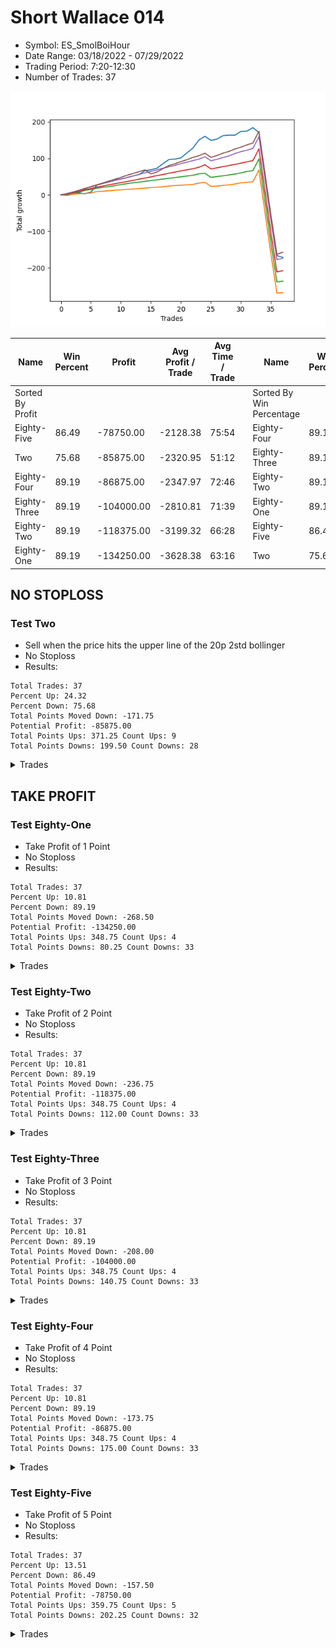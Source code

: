 # Short Wallace 014 
- Symbol: ES_SmolBoiHour
- Date Range: 03/18/2022 - 07/29/2022
- Trading Period: 7:20-12:30
- Number of Trades: 37

![Plot](ShortWallace014ES_SmolBoiHour.png)

| Name | Win Percent | Profit | Avg Profit / Trade | Avg Time / Trade |      | Name | Win Percent | Profit | Avg Profit / Trade | Avg Time / Trade |
| ---- | ----------- | ------ | ------------------ | ---------------- | ---- | ---- | ----------- | ------ | ------------------ | ---------------- |
| Sorted By <br> Profit | | | | | | Sorted By <br> Win Percentage ||||
| Eighty-Five | 86.49 | -78750.00 | -2128.38 | 75:54 |     | Eighty-Four | 89.19 | -86875.00 | -2347.97 | 72:46 |
| Two | 75.68 | -85875.00 | -2320.95 | 51:12 |     | Eighty-Three | 89.19 | -104000.00 | -2810.81 | 71:39 |
| Eighty-Four | 89.19 | -86875.00 | -2347.97 | 72:46 |     | Eighty-Two | 89.19 | -118375.00 | -3199.32 | 66:28 |
| Eighty-Three | 89.19 | -104000.00 | -2810.81 | 71:39 |     | Eighty-One | 89.19 | -134250.00 | -3628.38 | 63:16 |
| Eighty-Two | 89.19 | -118375.00 | -3199.32 | 66:28 |     | Eighty-Five | 86.49 | -78750.00 | -2128.38 | 75:54 |
| Eighty-One | 89.19 | -134250.00 | -3628.38 | 63:16 |     | Two | 75.68 | -85875.00 | -2320.95 | 51:12 |

## NO STOPLOSS

### Test Two
* Sell when the price hits the upper line of the 20p 2std bollinger
* No Stoploss
* Results:
```
Total Trades: 37
Percent Up: 24.32
Percent Down: 75.68
Total Points Moved Down: -171.75
Potential Profit: -85875.00
Total Points Ups: 371.25 Count Ups: 9
Total Points Downs: 199.50 Count Downs: 28
```

<details><summary>Trades</summary>

<code>In: 2022-03-25 11:05:00		Out: 2022-03-25 12:00:55		Total Position Time: 55:55		Total Move Down: -1.00		Total to Date: -1.00</code> <br />
<code>In: 2022-03-25 11:57:00		Out: 2022-03-25 12:00:55		Total Position Time: 03:55		Total Move Down: 2.75		Total to Date: 1.75</code> <br />
<code>In: 2022-04-01 11:34:00		Out: 2022-04-01 11:50:20		Total Position Time: 16:20		Total Move Down: 3.75		Total to Date: 5.50</code> <br />
<code>In: 2022-04-06 10:36:00		Out: 2022-04-06 10:57:20		Total Position Time: 21:20		Total Move Down: -2.50		Total to Date: 3.00</code> <br />
<code>In: 2022-04-06 10:43:00		Out: 2022-04-06 10:57:20		Total Position Time: 14:20		Total Move Down: 5.00		Total to Date: 8.00</code> <br />
<code>In: 2022-04-06 11:05:00		Out: 2022-04-06 11:08:10		Total Position Time: 03:10		Total Move Down: 18.50		Total to Date: 26.50</code> <br />
<code>In: 2022-04-07 11:03:00		Out: 2022-04-07 11:18:20		Total Position Time: 15:20		Total Move Down: 6.00		Total to Date: 32.50</code> <br />
<code>In: 2022-04-08 07:33:00		Out: 2022-04-08 07:49:20		Total Position Time: 16:20		Total Move Down: 5.25		Total to Date: 37.75</code> <br />
<code>In: 2022-04-18 07:27:00		Out: 2022-04-18 07:51:45		Total Position Time: 24:45		Total Move Down: 4.75		Total to Date: 42.50</code> <br />
<code>In: 2022-04-20 07:40:00		Out: 2022-04-20 08:00:45		Total Position Time: 20:45		Total Move Down: 0.75		Total to Date: 43.25</code> <br />
<code>In: 2022-04-20 09:54:00		Out: 2022-04-20 10:08:15		Total Position Time: 14:15		Total Move Down: 4.25		Total to Date: 47.50</code> <br />
<code>In: 2022-04-25 10:14:00		Out: 2022-04-25 10:33:35		Total Position Time: 19:35		Total Move Down: 4.25		Total to Date: 51.75</code> <br />
<code>In: 2022-04-27 08:34:00		Out: 2022-04-27 08:50:10		Total Position Time: 16:10		Total Move Down: 4.00		Total to Date: 55.75</code> <br />
<code>In: 2022-05-24 09:18:00		Out: 2022-05-24 09:31:20		Total Position Time: 13:20		Total Move Down: 10.75		Total to Date: 66.50</code> <br />
<code>In: 2022-05-24 10:43:00		Out: 2022-05-24 11:01:50		Total Position Time: 18:50		Total Move Down: 2.25		Total to Date: 68.75</code> <br />
<code>In: 2022-05-24 10:47:00		Out: 2022-05-24 11:01:50		Total Position Time: 14:50		Total Move Down: 4.50		Total to Date: 73.25</code> <br />
<code>In: 2022-05-25 11:04:00		Out: 2022-05-25 11:06:40		Total Position Time: 02:40		Total Move Down: 12.25		Total to Date: 85.50</code> <br />
<code>In: 2022-05-25 11:06:00		Out: 2022-05-25 11:06:40		Total Position Time: 00:40		Total Move Down: 11.50		Total to Date: 97.00</code> <br />
<code>In: 2022-05-31 07:23:00		Out: 2022-05-31 08:07:30		Total Position Time: 44:30		Total Move Down: 1.25		Total to Date: 98.25</code> <br />
<code>In: 2022-06-09 10:08:00		Out: 2022-06-09 10:18:55		Total Position Time: 10:55		Total Move Down: 3.25		Total to Date: 101.50</code> <br />
<code>In: 2022-06-10 12:00:00		Out: 2022-06-10 12:05:55		Total Position Time: 05:55		Total Move Down: 13.75		Total to Date: 115.25</code> <br />
<code>In: 2022-06-10 12:29:00		Out: 2022-06-10 12:42:45		Total Position Time: 13:45		Total Move Down: 13.25		Total to Date: 128.50</code> <br />
<code>In: 2022-06-13 09:40:00		Out: 2022-06-13 09:54:20		Total Position Time: 14:20		Total Move Down: 22.25		Total to Date: 150.75</code> <br />
<code>In: 2022-06-15 11:02:00		Out: 2022-06-15 11:03:05		Total Position Time: 01:05		Total Move Down: 10.00		Total to Date: 160.75</code> <br />
<code>In: 2022-06-23 12:30:00		Out: 2022-06-23 12:46:00		Total Position Time: 16:00		Total Move Down: -11.25		Total to Date: 149.50</code> <br />
<code>In: 2022-06-29 11:06:00		Out: 2022-06-29 11:20:45		Total Position Time: 14:45		Total Move Down: 3.50		Total to Date: 153.00</code> <br />
<code>In: 2022-06-29 12:31:00		Out: 2022-06-29 12:35:20		Total Position Time: 04:20		Total Move Down: 9.50		Total to Date: 162.50</code> <br />
<code>In: 2022-07-01 10:47:00		Out: 2022-07-01 11:07:55		Total Position Time: 20:55		Total Move Down: 1.50		Total to Date: 164.00</code> <br />
<code>In: 2022-07-06 11:01:00		Out: 2022-07-06 11:02:20		Total Position Time: 01:20		Total Move Down: -0.25		Total to Date: 163.75</code> <br />
<code>In: 2022-07-06 11:10:00		Out: 2022-07-06 11:11:45		Total Position Time: 01:45		Total Move Down: 10.50		Total to Date: 174.25</code> <br />
<code>In: 2022-07-06 11:35:00		Out: 2022-07-06 12:01:25		Total Position Time: 26:25		Total Move Down: 0.50		Total to Date: 174.75</code> <br />
<code>In: 2022-07-12 08:14:00		Out: 2022-07-12 10:26:00		Total Position Time: 132:00		Total Move Down: 9.75		Total to Date: 184.50</code> <br />
<code>In: 2022-07-13 07:37:00		Out: 2022-07-13 13:00:00		Total Position Time: 323:00		Total Move Down: -13.50		Total to Date: 171.00</code> <br />
<code>In: 2022-07-14 08:02:00		Out: 2022-07-15 12:42:00		Total Position Time: 280:00		Total Move Down: -114.75		Total to Date: 56.25</code> <br />
<code>In: 2022-07-14 08:07:00		Out: 2022-07-15 12:47:00		Total Position Time: 280:00		Total Move Down: -115.75		Total to Date: -59.50</code> <br />
<code>In: 2022-07-14 08:12:00		Out: 2022-07-15 12:52:00		Total Position Time: 280:00		Total Move Down: -107.00		Total to Date: -166.50</code> <br />
<code>In: 2022-07-21 08:01:00		Out: 2022-07-22 10:12:00		Total Position Time: 131:00		Total Move Down: -5.25		Total to Date: -171.75</code> <br />


</details>

## TAKE PROFIT

### Test Eighty-One
* Take Profit of 1 Point
* No Stoploss
* Results:
```
Total Trades: 37
Percent Up: 10.81
Percent Down: 89.19
Total Points Moved Down: -268.50
Potential Profit: -134250.00
Total Points Ups: 348.75 Count Ups: 4
Total Points Downs: 80.25 Count Downs: 33
```

<details><summary>Trades</summary>

<code>In: 2022-03-25 11:05:00		Out: 2022-03-25 11:12:10		Total Position Time: 07:10		Total Move Down: 1.00		Total to Date: 1.00</code> <br />
<code>In: 2022-03-25 11:57:00		Out: 2022-03-25 11:58:45		Total Position Time: 01:45		Total Move Down: 1.00		Total to Date: 2.00</code> <br />
<code>In: 2022-04-01 11:34:00		Out: 2022-04-01 11:36:40		Total Position Time: 02:40		Total Move Down: 1.00		Total to Date: 3.00</code> <br />
<code>In: 2022-04-06 10:36:00		Out: 2022-04-06 10:36:10		Total Position Time: 00:10		Total Move Down: 1.00		Total to Date: 4.00</code> <br />
<code>In: 2022-04-06 10:43:00		Out: 2022-04-06 10:46:05		Total Position Time: 03:05		Total Move Down: 1.25		Total to Date: 5.25</code> <br />
<code>In: 2022-04-06 11:05:00		Out: 2022-04-06 11:05:10		Total Position Time: 00:10		Total Move Down: 4.00		Total to Date: 9.25</code> <br />
<code>In: 2022-04-07 11:03:00		Out: 2022-04-07 11:04:00		Total Position Time: 01:00		Total Move Down: 0.75		Total to Date: 10.00</code> <br />
<code>In: 2022-04-08 07:33:00		Out: 2022-04-08 07:33:25		Total Position Time: 00:25		Total Move Down: 1.25		Total to Date: 11.25</code> <br />
<code>In: 2022-04-18 07:27:00		Out: 2022-04-18 07:27:20		Total Position Time: 00:20		Total Move Down: 1.50		Total to Date: 12.75</code> <br />
<code>In: 2022-04-20 07:40:00		Out: 2022-04-20 07:48:05		Total Position Time: 08:05		Total Move Down: 1.00		Total to Date: 13.75</code> <br />
<code>In: 2022-04-20 09:54:00		Out: 2022-04-20 09:54:30		Total Position Time: 00:30		Total Move Down: 1.25		Total to Date: 15.00</code> <br />
<code>In: 2022-04-25 10:14:00		Out: 2022-04-25 10:23:05		Total Position Time: 09:05		Total Move Down: 1.00		Total to Date: 16.00</code> <br />
<code>In: 2022-04-27 08:34:00		Out: 2022-04-27 08:34:10		Total Position Time: 00:10		Total Move Down: 1.25		Total to Date: 17.25</code> <br />
<code>In: 2022-05-24 09:18:00		Out: 2022-05-24 09:18:50		Total Position Time: 00:50		Total Move Down: 1.25		Total to Date: 18.50</code> <br />
<code>In: 2022-05-24 10:43:00		Out: 2022-05-24 10:43:10		Total Position Time: 00:10		Total Move Down: 1.50		Total to Date: 20.00</code> <br />
<code>In: 2022-05-24 10:47:00		Out: 2022-05-24 10:47:10		Total Position Time: 00:10		Total Move Down: 1.00		Total to Date: 21.00</code> <br />
<code>In: 2022-05-25 11:04:00		Out: 2022-05-25 11:04:10		Total Position Time: 00:10		Total Move Down: 1.25		Total to Date: 22.25</code> <br />
<code>In: 2022-05-25 11:06:00		Out: 2022-05-25 11:06:20		Total Position Time: 00:20		Total Move Down: 2.00		Total to Date: 24.25</code> <br />
<code>In: 2022-05-31 07:23:00		Out: 2022-05-31 07:23:15		Total Position Time: 00:15		Total Move Down: 1.50		Total to Date: 25.75</code> <br />
<code>In: 2022-06-09 10:08:00		Out: 2022-06-09 10:10:15		Total Position Time: 02:15		Total Move Down: 0.75		Total to Date: 26.50</code> <br />
<code>In: 2022-06-10 12:00:00		Out: 2022-06-10 12:02:05		Total Position Time: 02:05		Total Move Down: 1.00		Total to Date: 27.50</code> <br />
<code>In: 2022-06-10 12:29:00		Out: 2022-06-10 12:29:10		Total Position Time: 00:10		Total Move Down: 1.00		Total to Date: 28.50</code> <br />
<code>In: 2022-06-13 09:40:00		Out: 2022-06-13 09:40:10		Total Position Time: 00:10		Total Move Down: 4.00		Total to Date: 32.50</code> <br />
<code>In: 2022-06-15 11:02:00		Out: 2022-06-15 11:02:10		Total Position Time: 00:10		Total Move Down: 2.00		Total to Date: 34.50</code> <br />
<code>In: 2022-06-23 12:30:00		Out: 2022-06-23 12:46:00		Total Position Time: 16:00		Total Move Down: -11.25		Total to Date: 23.25</code> <br />
<code>In: 2022-06-29 11:06:00		Out: 2022-06-29 11:07:45		Total Position Time: 01:45		Total Move Down: 0.75		Total to Date: 24.00</code> <br />
<code>In: 2022-06-29 12:31:00		Out: 2022-06-29 12:31:10		Total Position Time: 00:10		Total Move Down: 2.00		Total to Date: 26.00</code> <br />
<code>In: 2022-07-01 10:47:00		Out: 2022-07-01 11:07:55		Total Position Time: 20:55		Total Move Down: 1.50		Total to Date: 27.50</code> <br />
<code>In: 2022-07-06 11:01:00		Out: 2022-07-06 11:02:25		Total Position Time: 01:25		Total Move Down: 2.25		Total to Date: 29.75</code> <br />
<code>In: 2022-07-06 11:10:00		Out: 2022-07-06 11:10:10		Total Position Time: 00:10		Total Move Down: 3.25		Total to Date: 33.00</code> <br />
<code>In: 2022-07-06 11:35:00		Out: 2022-07-06 11:36:10		Total Position Time: 01:10		Total Move Down: 1.50		Total to Date: 34.50</code> <br />
<code>In: 2022-07-12 08:14:00		Out: 2022-07-12 08:38:00		Total Position Time: 24:00		Total Move Down: 1.50		Total to Date: 36.00</code> <br />
<code>In: 2022-07-13 07:37:00		Out: 2022-07-14 06:31:00		Total Position Time: 1374:00		Total Move Down: 32.25		Total to Date: 68.25</code> <br />
<code>In: 2022-07-14 08:02:00		Out: 2022-07-15 12:42:00		Total Position Time: 280:00		Total Move Down: -114.75		Total to Date: -46.50</code> <br />
<code>In: 2022-07-14 08:07:00		Out: 2022-07-15 12:47:00		Total Position Time: 280:00		Total Move Down: -115.75		Total to Date: -162.25</code> <br />
<code>In: 2022-07-14 08:12:00		Out: 2022-07-15 12:52:00		Total Position Time: 280:00		Total Move Down: -107.00		Total to Date: -269.25</code> <br />
<code>In: 2022-07-21 08:01:00		Out: 2022-07-21 08:21:00		Total Position Time: 20:00		Total Move Down: 0.75		Total to Date: -268.50</code> <br />


</details>

### Test Eighty-Two
* Take Profit of 2 Point
* No Stoploss
* Results:
```
Total Trades: 37
Percent Up: 10.81
Percent Down: 89.19
Total Points Moved Down: -236.75
Potential Profit: -118375.00
Total Points Ups: 348.75 Count Ups: 4
Total Points Downs: 112.00 Count Downs: 33
```

<details><summary>Trades</summary>

<code>In: 2022-03-25 11:05:00		Out: 2022-03-25 12:02:00		Total Position Time: 57:00		Total Move Down: 2.50		Total to Date: 2.50</code> <br />
<code>In: 2022-03-25 11:57:00		Out: 2022-03-25 12:00:50		Total Position Time: 03:50		Total Move Down: 2.75		Total to Date: 5.25</code> <br />
<code>In: 2022-04-01 11:34:00		Out: 2022-04-01 11:36:55		Total Position Time: 02:55		Total Move Down: 2.00		Total to Date: 7.25</code> <br />
<code>In: 2022-04-06 10:36:00		Out: 2022-04-06 11:00:10		Total Position Time: 24:10		Total Move Down: 5.25		Total to Date: 12.50</code> <br />
<code>In: 2022-04-06 10:43:00		Out: 2022-04-06 10:46:40		Total Position Time: 03:40		Total Move Down: 2.00		Total to Date: 14.50</code> <br />
<code>In: 2022-04-06 11:05:00		Out: 2022-04-06 11:05:10		Total Position Time: 00:10		Total Move Down: 4.00		Total to Date: 18.50</code> <br />
<code>In: 2022-04-07 11:03:00		Out: 2022-04-07 11:04:05		Total Position Time: 01:05		Total Move Down: 2.00		Total to Date: 20.50</code> <br />
<code>In: 2022-04-08 07:33:00		Out: 2022-04-08 07:33:35		Total Position Time: 00:35		Total Move Down: 2.50		Total to Date: 23.00</code> <br />
<code>In: 2022-04-18 07:27:00		Out: 2022-04-18 07:27:30		Total Position Time: 00:30		Total Move Down: 2.25		Total to Date: 25.25</code> <br />
<code>In: 2022-04-20 07:40:00		Out: 2022-04-20 08:01:10		Total Position Time: 21:10		Total Move Down: 3.25		Total to Date: 28.50</code> <br />
<code>In: 2022-04-20 09:54:00		Out: 2022-04-20 09:57:25		Total Position Time: 03:25		Total Move Down: 2.25		Total to Date: 30.75</code> <br />
<code>In: 2022-04-25 10:14:00		Out: 2022-04-25 10:27:05		Total Position Time: 13:05		Total Move Down: 2.25		Total to Date: 33.00</code> <br />
<code>In: 2022-04-27 08:34:00		Out: 2022-04-27 08:34:25		Total Position Time: 00:25		Total Move Down: 2.00		Total to Date: 35.00</code> <br />
<code>In: 2022-05-24 09:18:00		Out: 2022-05-24 09:20:10		Total Position Time: 02:10		Total Move Down: 2.00		Total to Date: 37.00</code> <br />
<code>In: 2022-05-24 10:43:00		Out: 2022-05-24 10:47:50		Total Position Time: 04:50		Total Move Down: 2.25		Total to Date: 39.25</code> <br />
<code>In: 2022-05-24 10:47:00		Out: 2022-05-24 10:47:30		Total Position Time: 00:30		Total Move Down: 2.00		Total to Date: 41.25</code> <br />
<code>In: 2022-05-25 11:04:00		Out: 2022-05-25 11:05:45		Total Position Time: 01:45		Total Move Down: 2.25		Total to Date: 43.50</code> <br />
<code>In: 2022-05-25 11:06:00		Out: 2022-05-25 11:06:20		Total Position Time: 00:20		Total Move Down: 2.00		Total to Date: 45.50</code> <br />
<code>In: 2022-05-31 07:23:00		Out: 2022-05-31 07:23:35		Total Position Time: 00:35		Total Move Down: 2.00		Total to Date: 47.50</code> <br />
<code>In: 2022-06-09 10:08:00		Out: 2022-06-09 10:16:55		Total Position Time: 08:55		Total Move Down: 2.00		Total to Date: 49.50</code> <br />
<code>In: 2022-06-10 12:00:00		Out: 2022-06-10 12:02:15		Total Position Time: 02:15		Total Move Down: 2.25		Total to Date: 51.75</code> <br />
<code>In: 2022-06-10 12:29:00		Out: 2022-06-10 12:29:20		Total Position Time: 00:20		Total Move Down: 2.00		Total to Date: 53.75</code> <br />
<code>In: 2022-06-13 09:40:00		Out: 2022-06-13 09:40:10		Total Position Time: 00:10		Total Move Down: 4.00		Total to Date: 57.75</code> <br />
<code>In: 2022-06-15 11:02:00		Out: 2022-06-15 11:02:45		Total Position Time: 00:45		Total Move Down: 1.50		Total to Date: 59.25</code> <br />
<code>In: 2022-06-23 12:30:00		Out: 2022-06-23 12:46:00		Total Position Time: 16:00		Total Move Down: -11.25		Total to Date: 48.00</code> <br />
<code>In: 2022-06-29 11:06:00		Out: 2022-06-29 11:08:05		Total Position Time: 02:05		Total Move Down: 2.25		Total to Date: 50.25</code> <br />
<code>In: 2022-06-29 12:31:00		Out: 2022-06-29 12:31:10		Total Position Time: 00:10		Total Move Down: 2.00		Total to Date: 52.25</code> <br />
<code>In: 2022-07-01 10:47:00		Out: 2022-07-01 11:08:30		Total Position Time: 21:30		Total Move Down: 2.50		Total to Date: 54.75</code> <br />
<code>In: 2022-07-06 11:01:00		Out: 2022-07-06 11:02:25		Total Position Time: 01:25		Total Move Down: 2.25		Total to Date: 57.00</code> <br />
<code>In: 2022-07-06 11:10:00		Out: 2022-07-06 11:10:10		Total Position Time: 00:10		Total Move Down: 3.25		Total to Date: 60.25</code> <br />
<code>In: 2022-07-06 11:35:00		Out: 2022-07-06 11:36:35		Total Position Time: 01:35		Total Move Down: 3.75		Total to Date: 64.00</code> <br />
<code>In: 2022-07-12 08:14:00		Out: 2022-07-12 08:39:00		Total Position Time: 25:00		Total Move Down: 2.50		Total to Date: 66.50</code> <br />
<code>In: 2022-07-13 07:37:00		Out: 2022-07-14 06:31:00		Total Position Time: 1374:00		Total Move Down: 32.25		Total to Date: 98.75</code> <br />
<code>In: 2022-07-14 08:02:00		Out: 2022-07-15 12:42:00		Total Position Time: 280:00		Total Move Down: -114.75		Total to Date: -16.00</code> <br />
<code>In: 2022-07-14 08:07:00		Out: 2022-07-15 12:47:00		Total Position Time: 280:00		Total Move Down: -115.75		Total to Date: -131.75</code> <br />
<code>In: 2022-07-14 08:12:00		Out: 2022-07-15 12:52:00		Total Position Time: 280:00		Total Move Down: -107.00		Total to Date: -238.75</code> <br />
<code>In: 2022-07-21 08:01:00		Out: 2022-07-21 08:24:00		Total Position Time: 23:00		Total Move Down: 2.00		Total to Date: -236.75</code> <br />


</details>

### Test Eighty-Three
* Take Profit of 3 Point
* No Stoploss
* Results:
```
Total Trades: 37
Percent Up: 10.81
Percent Down: 89.19
Total Points Moved Down: -208.00
Potential Profit: -104000.00
Total Points Ups: 348.75 Count Ups: 4
Total Points Downs: 140.75 Count Downs: 33
```

<details><summary>Trades</summary>

<code>In: 2022-03-25 11:05:00		Out: 2022-03-25 12:02:30		Total Position Time: 57:30		Total Move Down: 3.00		Total to Date: 3.00</code> <br />
<code>In: 2022-03-25 11:57:00		Out: 2022-03-25 12:01:00		Total Position Time: 04:00		Total Move Down: 3.00		Total to Date: 6.00</code> <br />
<code>In: 2022-04-01 11:34:00		Out: 2022-04-01 11:37:40		Total Position Time: 03:40		Total Move Down: 3.25		Total to Date: 9.25</code> <br />
<code>In: 2022-04-06 10:36:00		Out: 2022-04-06 11:00:10		Total Position Time: 24:10		Total Move Down: 5.25		Total to Date: 14.50</code> <br />
<code>In: 2022-04-06 10:43:00		Out: 2022-04-06 10:47:00		Total Position Time: 04:00		Total Move Down: 2.75		Total to Date: 17.25</code> <br />
<code>In: 2022-04-06 11:05:00		Out: 2022-04-06 11:05:10		Total Position Time: 00:10		Total Move Down: 4.00		Total to Date: 21.25</code> <br />
<code>In: 2022-04-07 11:03:00		Out: 2022-04-07 11:04:20		Total Position Time: 01:20		Total Move Down: 3.00		Total to Date: 24.25</code> <br />
<code>In: 2022-04-08 07:33:00		Out: 2022-04-08 07:38:35		Total Position Time: 05:35		Total Move Down: 3.50		Total to Date: 27.75</code> <br />
<code>In: 2022-04-18 07:27:00		Out: 2022-04-18 07:27:45		Total Position Time: 00:45		Total Move Down: 2.75		Total to Date: 30.50</code> <br />
<code>In: 2022-04-20 07:40:00		Out: 2022-04-20 08:01:10		Total Position Time: 21:10		Total Move Down: 3.25		Total to Date: 33.75</code> <br />
<code>In: 2022-04-20 09:54:00		Out: 2022-04-20 09:59:05		Total Position Time: 05:05		Total Move Down: 2.75		Total to Date: 36.50</code> <br />
<code>In: 2022-04-25 10:14:00		Out: 2022-04-25 10:27:10		Total Position Time: 13:10		Total Move Down: 3.25		Total to Date: 39.75</code> <br />
<code>In: 2022-04-27 08:34:00		Out: 2022-04-27 08:40:30		Total Position Time: 06:30		Total Move Down: 3.25		Total to Date: 43.00</code> <br />
<code>In: 2022-05-24 09:18:00		Out: 2022-05-24 09:21:05		Total Position Time: 03:05		Total Move Down: 3.25		Total to Date: 46.25</code> <br />
<code>In: 2022-05-24 10:43:00		Out: 2022-05-24 11:04:55		Total Position Time: 21:55		Total Move Down: 3.00		Total to Date: 49.25</code> <br />
<code>In: 2022-05-24 10:47:00		Out: 2022-05-24 10:47:45		Total Position Time: 00:45		Total Move Down: 3.75		Total to Date: 53.00</code> <br />
<code>In: 2022-05-25 11:04:00		Out: 2022-05-25 11:06:20		Total Position Time: 02:20		Total Move Down: 2.75		Total to Date: 55.75</code> <br />
<code>In: 2022-05-25 11:06:00		Out: 2022-05-25 11:06:25		Total Position Time: 00:25		Total Move Down: 3.75		Total to Date: 59.50</code> <br />
<code>In: 2022-05-31 07:23:00		Out: 2022-05-31 07:23:40		Total Position Time: 00:40		Total Move Down: 3.00		Total to Date: 62.50</code> <br />
<code>In: 2022-06-09 10:08:00		Out: 2022-06-09 10:18:55		Total Position Time: 10:55		Total Move Down: 3.25		Total to Date: 65.75</code> <br />
<code>In: 2022-06-10 12:00:00		Out: 2022-06-10 12:02:30		Total Position Time: 02:30		Total Move Down: 3.00		Total to Date: 68.75</code> <br />
<code>In: 2022-06-10 12:29:00		Out: 2022-06-10 12:30:10		Total Position Time: 01:10		Total Move Down: 3.00		Total to Date: 71.75</code> <br />
<code>In: 2022-06-13 09:40:00		Out: 2022-06-13 09:40:10		Total Position Time: 00:10		Total Move Down: 4.00		Total to Date: 75.75</code> <br />
<code>In: 2022-06-15 11:02:00		Out: 2022-06-15 11:03:00		Total Position Time: 01:00		Total Move Down: 6.75		Total to Date: 82.50</code> <br />
<code>In: 2022-06-23 12:30:00		Out: 2022-06-23 12:46:00		Total Position Time: 16:00		Total Move Down: -11.25		Total to Date: 71.25</code> <br />
<code>In: 2022-06-29 11:06:00		Out: 2022-06-29 11:20:35		Total Position Time: 14:35		Total Move Down: 3.00		Total to Date: 74.25</code> <br />
<code>In: 2022-06-29 12:31:00		Out: 2022-06-29 12:32:15		Total Position Time: 01:15		Total Move Down: 3.25		Total to Date: 77.50</code> <br />
<code>In: 2022-07-01 10:47:00		Out: 2022-07-01 11:08:50		Total Position Time: 21:50		Total Move Down: 3.00		Total to Date: 80.50</code> <br />
<code>In: 2022-07-06 11:01:00		Out: 2022-07-06 11:12:05		Total Position Time: 11:05		Total Move Down: 3.25		Total to Date: 83.75</code> <br />
<code>In: 2022-07-06 11:10:00		Out: 2022-07-06 11:10:10		Total Position Time: 00:10		Total Move Down: 3.25		Total to Date: 87.00</code> <br />
<code>In: 2022-07-06 11:35:00		Out: 2022-07-06 11:36:35		Total Position Time: 01:35		Total Move Down: 3.75		Total to Date: 90.75</code> <br />
<code>In: 2022-07-12 08:14:00		Out: 2022-07-12 08:41:00		Total Position Time: 27:00		Total Move Down: 3.25		Total to Date: 94.00</code> <br />
<code>In: 2022-07-13 07:37:00		Out: 2022-07-14 06:31:00		Total Position Time: 1374:00		Total Move Down: 32.25		Total to Date: 126.25</code> <br />
<code>In: 2022-07-14 08:02:00		Out: 2022-07-15 12:42:00		Total Position Time: 280:00		Total Move Down: -114.75		Total to Date: 11.50</code> <br />
<code>In: 2022-07-14 08:07:00		Out: 2022-07-15 12:47:00		Total Position Time: 280:00		Total Move Down: -115.75		Total to Date: -104.25</code> <br />
<code>In: 2022-07-14 08:12:00		Out: 2022-07-15 12:52:00		Total Position Time: 280:00		Total Move Down: -107.00		Total to Date: -211.25</code> <br />
<code>In: 2022-07-21 08:01:00		Out: 2022-07-22 10:33:00		Total Position Time: 152:00		Total Move Down: 3.25		Total to Date: -208.00</code> <br />


</details>

### Test Eighty-Four
* Take Profit of 4 Point
* No Stoploss
* Results:
```
Total Trades: 37
Percent Up: 10.81
Percent Down: 89.19
Total Points Moved Down: -173.75
Potential Profit: -86875.00
Total Points Ups: 348.75 Count Ups: 4
Total Points Downs: 175.00 Count Downs: 33
```

<details><summary>Trades</summary>

<code>In: 2022-03-25 11:05:00		Out: 2022-03-25 12:03:00		Total Position Time: 58:00		Total Move Down: 4.00		Total to Date: 4.00</code> <br />
<code>In: 2022-03-25 11:57:00		Out: 2022-03-25 12:01:45		Total Position Time: 04:45		Total Move Down: 4.00		Total to Date: 8.00</code> <br />
<code>In: 2022-04-01 11:34:00		Out: 2022-04-01 11:37:50		Total Position Time: 03:50		Total Move Down: 4.00		Total to Date: 12.00</code> <br />
<code>In: 2022-04-06 10:36:00		Out: 2022-04-06 11:00:10		Total Position Time: 24:10		Total Move Down: 5.25		Total to Date: 17.25</code> <br />
<code>In: 2022-04-06 10:43:00		Out: 2022-04-06 10:47:10		Total Position Time: 04:10		Total Move Down: 4.50		Total to Date: 21.75</code> <br />
<code>In: 2022-04-06 11:05:00		Out: 2022-04-06 11:05:25		Total Position Time: 00:25		Total Move Down: 5.00		Total to Date: 26.75</code> <br />
<code>In: 2022-04-07 11:03:00		Out: 2022-04-07 11:06:10		Total Position Time: 03:10		Total Move Down: 4.50		Total to Date: 31.25</code> <br />
<code>In: 2022-04-08 07:33:00		Out: 2022-04-08 07:45:10		Total Position Time: 12:10		Total Move Down: 4.00		Total to Date: 35.25</code> <br />
<code>In: 2022-04-18 07:27:00		Out: 2022-04-18 07:28:45		Total Position Time: 01:45		Total Move Down: 4.25		Total to Date: 39.50</code> <br />
<code>In: 2022-04-20 07:40:00		Out: 2022-04-20 08:03:50		Total Position Time: 23:50		Total Move Down: 4.00		Total to Date: 43.50</code> <br />
<code>In: 2022-04-20 09:54:00		Out: 2022-04-20 10:08:15		Total Position Time: 14:15		Total Move Down: 4.25		Total to Date: 47.75</code> <br />
<code>In: 2022-04-25 10:14:00		Out: 2022-04-25 10:27:50		Total Position Time: 13:50		Total Move Down: 4.00		Total to Date: 51.75</code> <br />
<code>In: 2022-04-27 08:34:00		Out: 2022-04-27 08:45:25		Total Position Time: 11:25		Total Move Down: 4.25		Total to Date: 56.00</code> <br />
<code>In: 2022-05-24 09:18:00		Out: 2022-05-24 09:21:15		Total Position Time: 03:15		Total Move Down: 4.50		Total to Date: 60.50</code> <br />
<code>In: 2022-05-24 10:43:00		Out: 2022-05-24 11:05:25		Total Position Time: 22:25		Total Move Down: 3.75		Total to Date: 64.25</code> <br />
<code>In: 2022-05-24 10:47:00		Out: 2022-05-24 10:47:50		Total Position Time: 00:50		Total Move Down: 4.50		Total to Date: 68.75</code> <br />
<code>In: 2022-05-25 11:04:00		Out: 2022-05-25 11:06:25		Total Position Time: 02:25		Total Move Down: 4.50		Total to Date: 73.25</code> <br />
<code>In: 2022-05-25 11:06:00		Out: 2022-05-25 11:06:25		Total Position Time: 00:25		Total Move Down: 3.75		Total to Date: 77.00</code> <br />
<code>In: 2022-05-31 07:23:00		Out: 2022-05-31 07:24:05		Total Position Time: 01:05		Total Move Down: 4.00		Total to Date: 81.00</code> <br />
<code>In: 2022-06-09 10:08:00		Out: 2022-06-09 10:22:05		Total Position Time: 14:05		Total Move Down: 4.75		Total to Date: 85.75</code> <br />
<code>In: 2022-06-10 12:00:00		Out: 2022-06-10 12:03:00		Total Position Time: 03:00		Total Move Down: 4.00		Total to Date: 89.75</code> <br />
<code>In: 2022-06-10 12:29:00		Out: 2022-06-10 12:30:20		Total Position Time: 01:20		Total Move Down: 4.25		Total to Date: 94.00</code> <br />
<code>In: 2022-06-13 09:40:00		Out: 2022-06-13 09:40:10		Total Position Time: 00:10		Total Move Down: 4.00		Total to Date: 98.00</code> <br />
<code>In: 2022-06-15 11:02:00		Out: 2022-06-15 11:03:00		Total Position Time: 01:00		Total Move Down: 6.75		Total to Date: 104.75</code> <br />
<code>In: 2022-06-23 12:30:00		Out: 2022-06-23 12:46:00		Total Position Time: 16:00		Total Move Down: -11.25		Total to Date: 93.50</code> <br />
<code>In: 2022-06-29 11:06:00		Out: 2022-06-29 11:21:10		Total Position Time: 15:10		Total Move Down: 4.00		Total to Date: 97.50</code> <br />
<code>In: 2022-06-29 12:31:00		Out: 2022-06-29 12:33:20		Total Position Time: 02:20		Total Move Down: 4.75		Total to Date: 102.25</code> <br />
<code>In: 2022-07-01 10:47:00		Out: 2022-07-01 11:11:05		Total Position Time: 24:05		Total Move Down: 4.75		Total to Date: 107.00</code> <br />
<code>In: 2022-07-06 11:01:00		Out: 2022-07-06 11:12:15		Total Position Time: 11:15		Total Move Down: 6.50		Total to Date: 113.50</code> <br />
<code>In: 2022-07-06 11:10:00		Out: 2022-07-06 11:11:05		Total Position Time: 01:05		Total Move Down: 5.25		Total to Date: 118.75</code> <br />
<code>In: 2022-07-06 11:35:00		Out: 2022-07-06 11:36:45		Total Position Time: 01:45		Total Move Down: 3.75		Total to Date: 122.50</code> <br />
<code>In: 2022-07-12 08:14:00		Out: 2022-07-12 08:42:00		Total Position Time: 28:00		Total Move Down: 5.00		Total to Date: 127.50</code> <br />
<code>In: 2022-07-13 07:37:00		Out: 2022-07-14 06:31:00		Total Position Time: 1374:00		Total Move Down: 32.25		Total to Date: 159.75</code> <br />
<code>In: 2022-07-14 08:02:00		Out: 2022-07-15 12:42:00		Total Position Time: 280:00		Total Move Down: -114.75		Total to Date: 45.00</code> <br />
<code>In: 2022-07-14 08:07:00		Out: 2022-07-15 12:47:00		Total Position Time: 280:00		Total Move Down: -115.75		Total to Date: -70.75</code> <br />
<code>In: 2022-07-14 08:12:00		Out: 2022-07-15 12:52:00		Total Position Time: 280:00		Total Move Down: -107.00		Total to Date: -177.75</code> <br />
<code>In: 2022-07-21 08:01:00		Out: 2022-07-22 10:34:00		Total Position Time: 153:00		Total Move Down: 4.00		Total to Date: -173.75</code> <br />


</details>

### Test Eighty-Five
* Take Profit of 5 Point
* No Stoploss
* Results:
```
Total Trades: 37
Percent Up: 13.51
Percent Down: 86.49
Total Points Moved Down: -157.50
Potential Profit: -78750.00
Total Points Ups: 359.75 Count Ups: 5
Total Points Downs: 202.25 Count Downs: 32
```

<details><summary>Trades</summary>

<code>In: 2022-03-25 11:05:00		Out: 2022-03-25 12:04:55		Total Position Time: 59:55		Total Move Down: 2.25		Total to Date: 2.25</code> <br />
<code>In: 2022-03-25 11:57:00		Out: 2022-03-25 12:01:55		Total Position Time: 04:55		Total Move Down: 5.25		Total to Date: 7.50</code> <br />
<code>In: 2022-04-01 11:34:00		Out: 2022-04-01 11:54:00		Total Position Time: 20:00		Total Move Down: 5.00		Total to Date: 12.50</code> <br />
<code>In: 2022-04-06 10:36:00		Out: 2022-04-06 11:08:35		Total Position Time: 32:35		Total Move Down: 5.25		Total to Date: 17.75</code> <br />
<code>In: 2022-04-06 10:43:00		Out: 2022-04-06 10:47:20		Total Position Time: 04:20		Total Move Down: 5.00		Total to Date: 22.75</code> <br />
<code>In: 2022-04-06 11:05:00		Out: 2022-04-06 11:05:25		Total Position Time: 00:25		Total Move Down: 5.00		Total to Date: 27.75</code> <br />
<code>In: 2022-04-07 11:03:00		Out: 2022-04-07 11:06:15		Total Position Time: 03:15		Total Move Down: 4.75		Total to Date: 32.50</code> <br />
<code>In: 2022-04-08 07:33:00		Out: 2022-04-08 07:49:20		Total Position Time: 16:20		Total Move Down: 5.25		Total to Date: 37.75</code> <br />
<code>In: 2022-04-18 07:27:00		Out: 2022-04-18 07:51:50		Total Position Time: 24:50		Total Move Down: 5.25		Total to Date: 43.00</code> <br />
<code>In: 2022-04-20 07:40:00		Out: 2022-04-20 08:04:55		Total Position Time: 24:55		Total Move Down: 5.00		Total to Date: 48.00</code> <br />
<code>In: 2022-04-20 09:54:00		Out: 2022-04-20 10:08:35		Total Position Time: 14:35		Total Move Down: 5.75		Total to Date: 53.75</code> <br />
<code>In: 2022-04-25 10:14:00		Out: 2022-04-25 10:28:20		Total Position Time: 14:20		Total Move Down: 4.75		Total to Date: 58.50</code> <br />
<code>In: 2022-04-27 08:34:00		Out: 2022-04-27 08:45:35		Total Position Time: 11:35		Total Move Down: 5.00		Total to Date: 63.50</code> <br />
<code>In: 2022-05-24 09:18:00		Out: 2022-05-24 09:21:30		Total Position Time: 03:30		Total Move Down: 5.00		Total to Date: 68.50</code> <br />
<code>In: 2022-05-24 10:43:00		Out: 2022-05-24 11:42:55		Total Position Time: 59:55		Total Move Down: -11.00		Total to Date: 57.50</code> <br />
<code>In: 2022-05-24 10:47:00		Out: 2022-05-24 11:04:55		Total Position Time: 17:55		Total Move Down: 5.25		Total to Date: 62.75</code> <br />
<code>In: 2022-05-25 11:04:00		Out: 2022-05-25 11:06:35		Total Position Time: 02:35		Total Move Down: 9.25		Total to Date: 72.00</code> <br />
<code>In: 2022-05-25 11:06:00		Out: 2022-05-25 11:06:35		Total Position Time: 00:35		Total Move Down: 8.50		Total to Date: 80.50</code> <br />
<code>In: 2022-05-31 07:23:00		Out: 2022-05-31 07:24:15		Total Position Time: 01:15		Total Move Down: 5.00		Total to Date: 85.50</code> <br />
<code>In: 2022-06-09 10:08:00		Out: 2022-06-09 10:22:35		Total Position Time: 14:35		Total Move Down: 5.75		Total to Date: 91.25</code> <br />
<code>In: 2022-06-10 12:00:00		Out: 2022-06-10 12:03:15		Total Position Time: 03:15		Total Move Down: 5.25		Total to Date: 96.50</code> <br />
<code>In: 2022-06-10 12:29:00		Out: 2022-06-10 12:30:30		Total Position Time: 01:30		Total Move Down: 6.25		Total to Date: 102.75</code> <br />
<code>In: 2022-06-13 09:40:00		Out: 2022-06-13 09:40:30		Total Position Time: 00:30		Total Move Down: 4.75		Total to Date: 107.50</code> <br />
<code>In: 2022-06-15 11:02:00		Out: 2022-06-15 11:03:00		Total Position Time: 01:00		Total Move Down: 6.75		Total to Date: 114.25</code> <br />
<code>In: 2022-06-23 12:30:00		Out: 2022-06-23 12:46:00		Total Position Time: 16:00		Total Move Down: -11.25		Total to Date: 103.00</code> <br />
<code>In: 2022-06-29 11:06:00		Out: 2022-06-29 11:21:55		Total Position Time: 15:55		Total Move Down: 5.00		Total to Date: 108.00</code> <br />
<code>In: 2022-06-29 12:31:00		Out: 2022-06-29 12:33:25		Total Position Time: 02:25		Total Move Down: 6.50		Total to Date: 114.50</code> <br />
<code>In: 2022-07-01 10:47:00		Out: 2022-07-01 11:12:00		Total Position Time: 25:00		Total Move Down: 4.75		Total to Date: 119.25</code> <br />
<code>In: 2022-07-06 11:01:00		Out: 2022-07-06 11:12:15		Total Position Time: 11:15		Total Move Down: 6.50		Total to Date: 125.75</code> <br />
<code>In: 2022-07-06 11:10:00		Out: 2022-07-06 11:11:05		Total Position Time: 01:05		Total Move Down: 5.25		Total to Date: 131.00</code> <br />
<code>In: 2022-07-06 11:35:00		Out: 2022-07-06 11:37:10		Total Position Time: 02:10		Total Move Down: 6.25		Total to Date: 137.25</code> <br />
<code>In: 2022-07-12 08:14:00		Out: 2022-07-12 08:42:00		Total Position Time: 28:00		Total Move Down: 5.00		Total to Date: 142.25</code> <br />
<code>In: 2022-07-13 07:37:00		Out: 2022-07-14 06:31:00		Total Position Time: 1374:00		Total Move Down: 32.25		Total to Date: 174.50</code> <br />
<code>In: 2022-07-14 08:02:00		Out: 2022-07-15 12:42:00		Total Position Time: 280:00		Total Move Down: -114.75		Total to Date: 59.75</code> <br />
<code>In: 2022-07-14 08:07:00		Out: 2022-07-15 12:47:00		Total Position Time: 280:00		Total Move Down: -115.75		Total to Date: -56.00</code> <br />
<code>In: 2022-07-14 08:12:00		Out: 2022-07-15 12:52:00		Total Position Time: 280:00		Total Move Down: -107.00		Total to Date: -163.00</code> <br />
<code>In: 2022-07-21 08:01:00		Out: 2022-07-22 10:35:00		Total Position Time: 154:00		Total Move Down: 5.50		Total to Date: -157.50</code> <br />


</details>